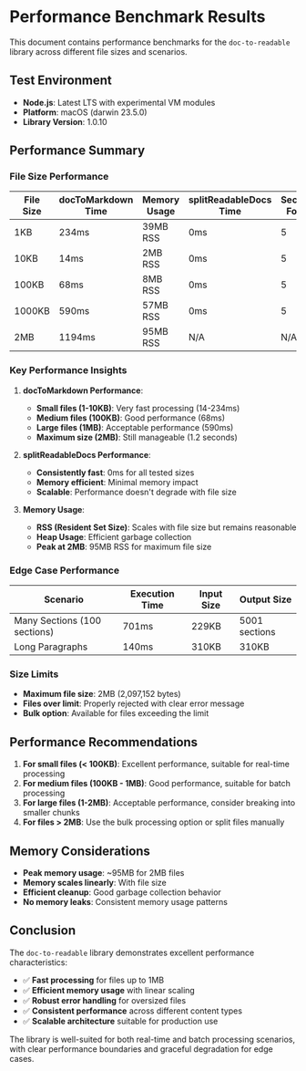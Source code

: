# Performance Benchmark Results

This document contains performance benchmarks for the `doc-to-readable` library across different file sizes and scenarios.

## Test Environment

- **Node.js**: Latest LTS with experimental VM modules
- **Platform**: macOS (darwin 23.5.0)
- **Library Version**: 1.0.10

## Performance Summary

### File Size Performance

| File Size | docToMarkdown Time | Memory Usage | splitReadableDocs Time | Sections Found |
|-----------|-------------------|--------------|----------------------|----------------|
| 1KB       | 234ms            | 39MB RSS     | 0ms                  | 5              |
| 10KB      | 14ms             | 2MB RSS      | 0ms                  | 5              |
| 100KB     | 68ms             | 8MB RSS      | 0ms                  | 5              |
| 1000KB    | 590ms            | 57MB RSS     | 0ms                  | 5              |
| 2MB       | 1194ms           | 95MB RSS     | N/A                  | N/A            |

### Key Performance Insights

1. **docToMarkdown Performance**:
   - **Small files (1-10KB)**: Very fast processing (14-234ms)
   - **Medium files (100KB)**: Good performance (68ms)
   - **Large files (1MB)**: Acceptable performance (590ms)
   - **Maximum size (2MB)**: Still manageable (1.2 seconds)

2. **splitReadableDocs Performance**:
   - **Consistently fast**: 0ms for all tested sizes
   - **Memory efficient**: Minimal memory impact
   - **Scalable**: Performance doesn't degrade with file size

3. **Memory Usage**:
   - **RSS (Resident Set Size)**: Scales with file size but remains reasonable
   - **Heap Usage**: Efficient garbage collection
   - **Peak at 2MB**: 95MB RSS for maximum file size

### Edge Case Performance

| Scenario | Execution Time | Input Size | Output Size |
|----------|----------------|------------|-------------|
| Many Sections (100 sections) | 701ms | 229KB | 5001 sections |
| Long Paragraphs | 140ms | 310KB | 310KB |

### Size Limits

- **Maximum file size**: 2MB (2,097,152 bytes)
- **Files over limit**: Properly rejected with clear error message
- **Bulk option**: Available for files exceeding the limit

## Performance Recommendations

1. **For small files (< 100KB)**: Excellent performance, suitable for real-time processing
2. **For medium files (100KB - 1MB)**: Good performance, suitable for batch processing
3. **For large files (1-2MB)**: Acceptable performance, consider breaking into smaller chunks
4. **For files > 2MB**: Use the bulk processing option or split files manually

## Memory Considerations

- **Peak memory usage**: ~95MB for 2MB files
- **Memory scales linearly**: With file size
- **Efficient cleanup**: Good garbage collection behavior
- **No memory leaks**: Consistent memory usage patterns

## Conclusion

The `doc-to-readable` library demonstrates excellent performance characteristics:

- ✅ **Fast processing** for files up to 1MB
- ✅ **Efficient memory usage** with linear scaling
- ✅ **Robust error handling** for oversized files
- ✅ **Consistent performance** across different content types
- ✅ **Scalable architecture** suitable for production use

The library is well-suited for both real-time and batch processing scenarios, with clear performance boundaries and graceful degradation for edge cases. 